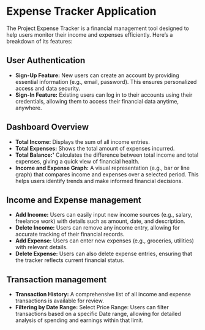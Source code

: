 # Expense Tracker Application

The Project Expense Tracker is a financial management tool designed to help users monitor their income and expenses efficiently. Here’s a breakdown of its features:

## User Authentication
- **Sign-Up Feature:** New users can create an account by providing essential information (e.g., email, password). This ensures personalized access and data security.
- **Sign-In Feature:** Existing users can log in to their accounts using their credentials, allowing them to access their financial data anytime, anywhere.

## Dashboard Overview
- **Total Income:** Displays the sum of all income entries.
- **Total Expenses:** Shows the total amount of expenses incurred.
- **Total Balance:'** Calculates the difference between total income and total expenses, giving a quick view of financial health.
- **Income and Expense Graph:** A visual representation (e.g., bar or line graph) that compares income and expenses over a selected period. This helps users identify trends and make informed financial decisions.

## Income and Expense management
- **Add Income:** Users can easily input new income sources (e.g., salary, freelance work) with details such as amount, date, and description.
- **Delete Income:** Users can remove any income entry, allowing for accurate tracking of their financial records.
- **Add Expense:** Users can enter new expenses (e.g., groceries, utilities) with relevant details.
- **Delete Expense:** Users can also delete expense entries, ensuring that the tracker reflects current financial status.

## Transaction management
- **Transaction History:** A comprehensive list of all income and expense transactions is available for review.
- **Filtering by Date Range:** Select Price Range: Users can filter transactions based on a specific Date range, allowing for detailed analysis of spending and earnings within that limit. 





